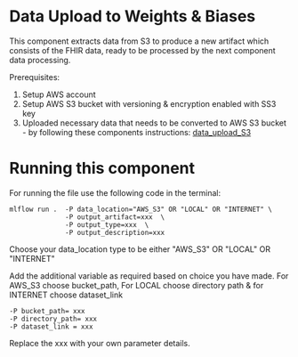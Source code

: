 # Data Upload to Weights & Biases

This component extracts data from S3 to produce a new artifact which consists of the FHIR data, ready to be processed by
the next component data processing.

Prerequisites:
1. Setup AWS account
2. Setup AWS S3 bucket with versioning & encryption enabled with SS3 key
3. Uploaded necessary data that needs to be converted to AWS S3 bucket - by following these components instructions: [data_upload_S3](src/components/data_upload_S3) 

# Running this component

For running the file use the following code in the terminal:

    mlflow run .  -P data_location="AWS_S3" OR "LOCAL" OR "INTERNET" \
                  -P output_artifact=xxx  \
                  -P output_type=xxx  \
                  -P output_description=xxx
    

Choose your data_location type to be either "AWS_S3" OR "LOCAL" OR "INTERNET"

Add the additional variable as required based on choice you have made.
For AWS_S3 choose bucket_path, For LOCAL choose directory path & for INTERNET choose dataset_link

    
    -P bucket_path= xxx
    -P directory_path= xxx
    -P dataset_link = xxx


Replace the xxx with your own parameter details.


